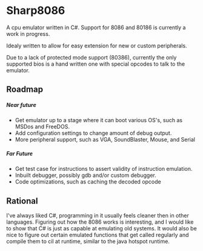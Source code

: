 # Sharp8086

A cpu emulator written in C#. Support for 8086 and 80186 is currently a work in progress.

Idealy written to allow for easy extension for new or custom peripherals.

Due to a lack of protected mode support (80386), currently the only supported bios is a hand written one with special opcodes to talk to the emulator.

## Roadmap
##### Near future
- Get emulator up to a stage where it can boot various OS's, such as MSDos and FreeDOS.
- Add configuration settings to change amount of debug output.
- More peripheral support, such as VGA, SoundBlaster, Mouse, and Serial
##### Far Future
- Get test case for instructions to assert validity of instruction emulation.
- Inbuilt debugger, possibly gdb and/or custom debugger.
- Code optimizations, such as caching the decoded opcode

## Rational
I've always liked C#, programming in it usually feels cleaner then in other languages. Figuring out how the 8086 works is interesting, and I would like to show that C# is just as capable at emulating old systems. It would also be nice to figure out certain emulated functions that get called regularly and compile them to cil at runtime, similar to the java hotspot runtime.